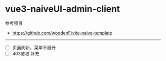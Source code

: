 # vue3-naiveUI-admin-client

参考项目
- https://github.com/woodenF/vite-naive-template

--- 

- [ ]  页面刷新，菜单不展开
- [ ]  403鉴权
补充